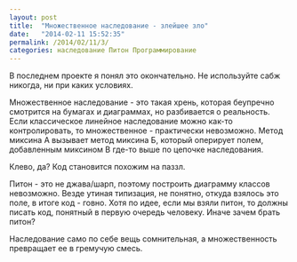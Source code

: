 ```yaml
---
layout: post
title:  "Множественное наследование - злейшее зло"
date:   "2014-02-11 15:52:35"
permalink: /2014/02/11/3/
categories: наследование Питон Программирование
---
```

В последнем проекте я понял это окончательно. Не используйте сабж никогда, ни при каких условиях.

Множественное наследование - это такая хрень, которая беупречно смотрится на бумагах и диаграммах, но разбивается о реальность.
Если классическое линейное наследование можно как-то контролировать, то множественное - практически невозможно.
Метод миксина А вызывает метод миксина Б, который оперирует полем, добавленным миксином В где-то выше по цепочке наследования.

Клево, да? Код становится похожим на паззл.

Питон - это не джава/шарп, поэтому построить диаграмму классов невозможно. Везде утиная типизация, не понятно, откуда взялось это поле, в итоге код - говно. Хотя по идее, если мы взяли питон, то должны писать код, понятный в первую очередь человеку. Иначе зачем брать питон?

Наследование само по себе вещь сомнительная, а множественность превращает ее в гремучую смесь.



